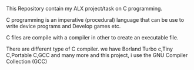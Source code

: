 This Repository contain my ALX project/task on C programming.

C programming is an imperative (procedural) language that can be use to write device programs and Develop games etc.

C files are compile with a compiler in other to create an executable file.

There are different type of C compiler. we have Borland Turbo c,Tiny C,Portable C,GCC and many more and this project, i use the GNU Compiler Collection (GCC)
